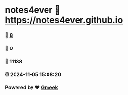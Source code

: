 # notes4ever :link: https://notes4ever.github.io 
### :page_facing_up: [8](https://notes4ever.github.io/tag.html) 
### :speech_balloon: 0 
### :hibiscus: 11138 
### :alarm_clock: 2024-11-05 15:08:20 
### Powered by :heart: [Gmeek](https://github.com/Meekdai/Gmeek)

